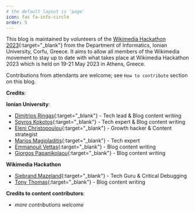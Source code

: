 ```yaml
---
# the default layout is 'page'
icon: fas fa-info-circle
order: 5
---
```


This blog is maintained by volunteers of the [Wikimedia Hackathon 2023](https://www.mediawiki.org/wiki/Wikimedia_Hackathon_2023){:target="_blank"} from the Department of Informatics, Ionian University, Corfu, Greece.
It aims to allow all members of the Wikimedia movement to stay up to date with what takes place at Wikimedia Hackathon 2023 which is held on 19-21 May 2023 in Athens, Greece.

Contributions from attendants are welcome; see `How to contribute` section on this blog.

**Credits**:

  **Ionian University**:

+ [Dimitrios Ringas](https://github.com/riggas-ionio/){:target="_blank"} - Tech lead & Blog content writing
+ [Spyros Kokotos](https://github.com/Greekforce1821){:target="_blank"} - Tech expert & Blog content writing
+ [Eleni Christopoulou](https://github.com/hristope-ionio/){:target="_blank"} - Growth hacker & Content strategist
+ [Marios Magioladitis](https://github.com/p20magi){:target="_blank"} - Tech expert
+ [Emmanouil Vettas](https://github.com/Mnlsvt){:target="_blank"} - Blog content writing
+ [Giorgos Papanikolaou](https://github.com/p19papa4){:target="_blank"} - Blog content writing

**Wikimedia Hackathon**

+ [Siebrand Mazeland](https://github.com/siebrand){:target="_blank"} - Tech Guru & Critical Debugging
+ [Tony Thomas](https://github.com/tonythomas01){:target="_blank"} - Blog content writing


**Credits to content contributors**:
+ _more contributions welcome_

